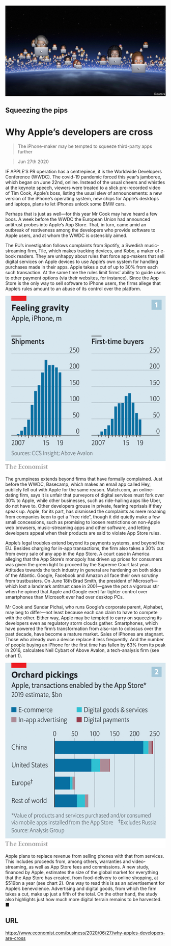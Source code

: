 ![](./images/20200627_WBP501.jpg)

## Squeezing the pips

# Why Apple’s developers are cross

> The iPhone-maker may be tempted to squeeze third-party apps further

> Jun 27th 2020

IF APPLE’S PR operation has a centrepiece, it is the Worldwide Developers Conference (WWDC). The covid-19 pandemic forced this year’s jamboree, which began on June 22nd, online. Instead of the usual cheers and whistles at the keynote speech, viewers were treated to a slick pre-recorded video of Tim Cook, Apple’s boss, listing the usual slew of announcements: a new version of the iPhone’s operating system, new chips for Apple’s desktops and laptops, plans to let iPhones unlock some BMW cars.

Perhaps that is just as well—for this year Mr Cook may have heard a few boos. A week before the WWDC the European Union had announced antitrust probes into Apple’s App Store. That, in turn, came amid an outbreak of restiveness among the developers who provide software to Apple users, and at whom the WWDC is ostensibly aimed.

The EU’s investigation follows complaints from Spotify, a Swedish music-streaming firm, Tile, which makes tracking devices, and Kobo, a maker of e-book readers. They are unhappy about rules that force app-makers that sell digital services on Apple devices to use Apple’s own system for handling purchases made in their apps. Apple takes a cut of up to 30% from each such transaction. At the same time the rules limit firms’ ability to guide users to other payment options (via their websites, for instance). Since the App Store is the only way to sell software to iPhone users, the firms allege that Apple’s rules amount to an abuse of its control over the platform.



![](./images/20200627_WBC221.png)

The grumpiness extends beyond firms that have formally complained. Just before the WWDC, Basecamp, which makes an email app called Hey, publicly fell out with Apple for the same reason. Match.com, an online-dating firm, says it is unfair that purveyors of digital services must fork over 30% to Apple, while other businesses, such as ride-hailing apps like Uber, do not have to. Other developers grouse in private, fearing reprisals if they speak up. Apple, for its part, has dismissed the complaints as mere moaning from companies keen to get a “free ride”, though it did quietly make a few small concessions, such as promising to loosen restrictions on non-Apple web browsers, music-streaming apps and other software, and letting developers appeal when their products are said to violate App Store rules. 

Apple’s legal troubles extend beyond its payments systems, and beyond the EU. Besides charging for in-app transactions, the firm also takes a 30% cut from every sale of any app in the App Store. A court case in America alleging that the App Store’s monopoly has driven up prices for consumers was given the green light to proceed by the Supreme Court last year. Attitudes towards the tech industry in general are hardening on both sides of the Atlantic. Google, Facebook and Amazon all face their own scrutiny from trustbusters. On June 18th Brad Smith, the president of Microsoft—which lost a landmark antitrust case in 2001—gave the pot a vigorous stir when he opined that Apple and Google exert far tighter control over smartphones than Microsoft ever had over desktop PCs.

Mr Cook and Sundar Pichai, who runs Google’s corporate parent, Alphabet, may beg to differ—not least because each can claim to have to compete with the other. Either way, Apple may be tempted to carry on squeezing its developers even as regulatory storm clouds gather. Smartphones, which have powered the firm’s transformation from also-ran to colossus over the past decade, have become a mature market. Sales of iPhones are stagnant. Those who already own a device replace it less frequently. And the number of people buying an iPhone for the first time has fallen by 63% from its peak in 2016, calculates Neil Cybart of Above Avalon, a tech-analysis firm (see chart 1).



![](./images/20200627_WBC177.png)

Apple plans to replace revenue from selling phones with that from services. This includes proceeds from, among others, warranties and video-streaming, as well as App Store fees and commissions. A new study, financed by Apple, estimates the size of the global market for everything that the App Store has created, from food-delivery to online shopping, at $519bn a year (see chart 2). One way to read this is as an advertisement for Apple’s benevolence. Advertising and digital goods, from which the firm takes a cut, make up just a fifth of the total. On the other hand, the study also highlights just how much more digital terrain remains to be harvested. ■

## URL

https://www.economist.com/business/2020/06/27/why-apples-developers-are-cross
